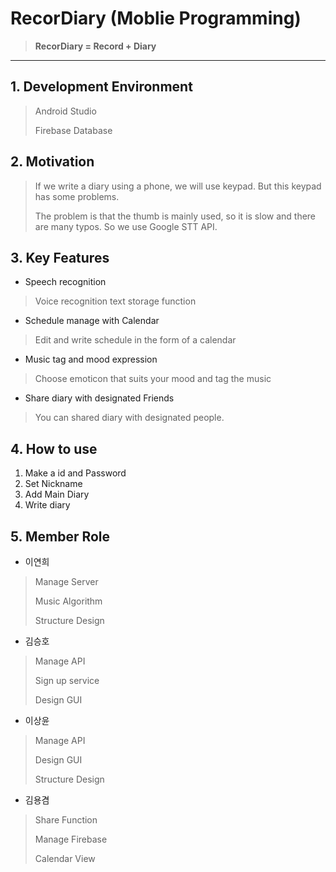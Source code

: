 # RecorDiary   (Moblie Programming)
> **RecorDiary = Record + Diary**
>
---
## 1. Development Environment 

> Android Studio
> 
> Firebase Database

## 2. Motivation

>If we write a diary using a phone, we will use keypad. But this keypad has some problems. 
>
>The problem is that the thumb is mainly used, so it is slow and there are many typos. So we use Google STT API.

## 3. Key Features

- Speech recognition
>Voice recognition text storage function
- Schedule manage with Calendar
>Edit and write schedule in the form of a calendar
- Music tag and mood expression
>Choose emoticon that suits your mood and tag the music
- Share diary with designated Friends
>You can shared diary with designated people.

## 4. How to use

1) Make a id and Password
2) Set Nickname
3) Add Main Diary
4) Write diary


## 5. Member Role

- 이연희
>Manage Server
>
>Music Algorithm
>
>Structure Design

- 김승호
> Manage API
> 
> Sign up service
> 
> Design GUI

- 이상윤
> Manage API
> 
> Design GUI
> 
> Structure Design

- 김용겸
> Share Function
> 
> Manage Firebase
> 
> Calendar View

